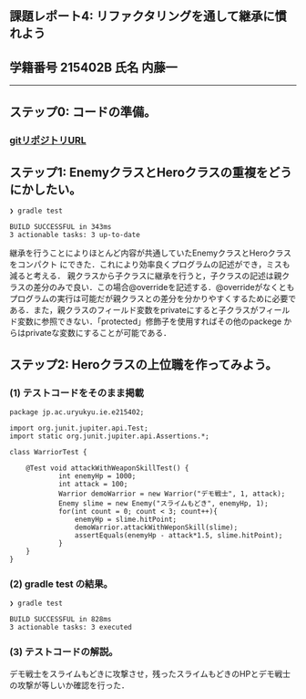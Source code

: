 ## 課題レポート4: リファクタリングを通して継承に慣れよう
## 学籍番号 215402B  氏名 内藤一  
---

## ステップ0: コードの準備。
### [gitリポジトリURL](https://github.com/e215402/prog2-rep4)

## ステップ1: EnemyクラスとHeroクラスの重複をどうにかしたい。
```
❯ gradle test

BUILD SUCCESSFUL in 343ms
3 actionable tasks: 3 up-to-date
```
継承を行うことによりほとんど内容が共通していたEnemyクラスとHeroクラスをコンパクト
にできた．これにより効率良くプログラムの記述ができ，ミスも減ると考える．
親クラスから子クラスに継承を行うと，子クラスの記述は親クラスの差分のみで良い．この場合@overrideを記述する．@overrideがなくともプログラムの実行は可能だが親クラスとの差分を分かりやすくするために必要である．また，親クラスのフィールド変数をprivateにすると子クラスがフィールド変数に参照できない．「protected」修飾子を使用すればその他のpackege
からはprivateな変数にすることが可能である．
## ステップ2: Heroクラスの上位職を作ってみよう。
### (1) テストコードをそのまま掲載
```
package jp.ac.uryukyu.ie.e215402;

import org.junit.jupiter.api.Test;
import static org.junit.jupiter.api.Assertions.*;

class WarriorTest {

    @Test void attackWithWeaponSkillTest() {
            int enemyHp = 1000;
            int attack = 100;
            Warrior demoWarrior = new Warrior("デモ戦士", 1, attack);
            Enemy slime = new Enemy("スライムもどき", enemyHp, 1);
            for(int count = 0; count < 3; count++){
                enemyHp = slime.hitPoint;
                demoWarrior.attackWithWeponSkill(slime);
                assertEquals(enemyHp - attack*1.5, slime.hitPoint);
            }
    }
}
```
### (2) gradle test の結果。
```
❯ gradle test

BUILD SUCCESSFUL in 828ms
3 actionable tasks: 3 executed
```

### (3) テストコードの解説。
デモ戦士をスライムもどきに攻撃させ，残ったスライムもどきのHPとデモ戦士の攻撃が等しいか確認を行った．


